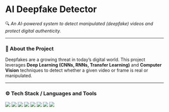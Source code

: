 # AI Deepfake Detector  

🔍 *An AI-powered system to detect manipulated (deepfake) videos and protect digital authenticity.*  

---

### 🚀 About the Project
Deepfakes are a growing threat in today’s digital world. This project leverages **Deep Learning (CNNs, RNNs, Transfer Learning)** and **Computer Vision** techniques to detect whether a given video or frame is real or manipulated.  

---

### ⚙️ Tech Stack / Languages and Tools  

<p align="left">  
<img src="https://img.shields.io/badge/Python-3776AB?style=for-the-badge&logo=python&logoColor=white"/>  
<img src="https://img.shields.io/badge/TensorFlow-FF6F00?style=for-the-badge&logo=tensorflow&logoColor=white"/>  
<img src="https://img.shields.io/badge/PyTorch-EE4C2C?style=for-the-badge&logo=pytorch&logoColor=white"/>  
<img src="https://img.shields.io/badge/OpenCV-5C3EE8?style=for-the-badge&logo=opencv&logoColor=white"/>  
<img src="https://img.shields.io/badge/Flask-000000?style=for-the-badge&logo=flask&logoColor=white"/>  
<img src="https://img.shields.io/badge/FastAPI-009688?style=for-the-badge&logo=fastapi&logoColor=white"/>  
<img src="https://img.shields.io/badge/Docker-2496ED?style=for-the-badge&logo=docker&logoColor=white"/>  
<img src="https://img.shields.io/badge/GitHub-181717?style=for-the-badge&logo=github&logoColor=white"/>  
</p>  



